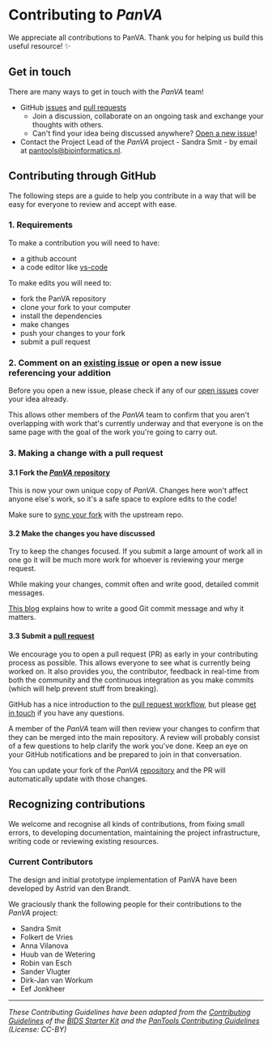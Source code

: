 # Contributing to _PanVA_

We appreciate all contributions to PanVA.
Thank you for helping us build this useful resource! :sparkles:

## Get in touch

There are many ways to get in touch with the _PanVA_ team!

- GitHub [issues][panva-issues] and [pull requests][panva-pr]
  - Join a discussion, collaborate on an ongoing task and exchange your thoughts with others. 
  - Can't find your idea being discussed anywhere?
    [Open a new issue](https://github.com/PanBrowse/PanVA/issues)! 
- Contact the Project Lead of the _PanVA_ project - Sandra Smit - by email at [pantools@bioinformatics.nl](mailto:).

## Contributing through GitHub

The following steps are a guide to help you contribute in a way that will be easy for everyone to review and accept with ease.

### 1. Requirements

To make a contribution you will need to have:
- a github account
- a code editor like [vs-code](https://code.visualstudio.com)

To make edits you will need to:
- fork the PanVA repository
- clone your fork to your computer
- install the dependencies
- make changes
- push your changes to your fork
- submit a pull request

### 2. Comment on an [existing issue][panva-issues] or open a new issue referencing your addition

Before you open a new issue, please check if any of our [open issues](https://github.com/PanBrowse/PanVA/issues) cover your idea already.

This allows other members of the _PanVA_ team to confirm that you aren't overlapping with work that's currently underway and that everyone is on the same page with the goal of the work you're going to carry out.

### 3. Making a change with a pull request

#### 3.1 Fork the [_PanVA_ repository][panva-repo]

This is now your own unique copy of _PanVA_.
Changes here won't affect anyone else's work, so it's a safe space to explore edits to the code!

Make sure to [sync your fork](https://docs.github.com/en/pull-requests/collaborating-with-pull-requests/working-with-forks/syncing-a-fork) with the upstream repo. 

#### 3.2 Make the changes you have discussed

Try to keep the changes focused.
If you submit a large amount of work all in one go it will be much more work for whoever is reviewing your merge request.

While making your changes, commit often and write good, detailed commit messages.

[This blog](https://chris.beams.io/posts/git-commit/) explains how to write a good Git commit message and why it matters.


#### 3.3 Submit a [pull request][github-pr]

We encourage you to open a pull request (PR) as early in your contributing process as possible.
This allows everyone to see what is currently being worked on.
It also provides you, the contributor, feedback in real-time from both the community and the continuous integration as you make commits (which will help prevent stuff from breaking).

GitHub has a nice introduction to the [pull request workflow][github-pr-workflow], but please [get in touch](#get-in-touch) if you have any questions.


A member of the _PanVA_ team will then review your changes to confirm that they can be merged into the main repository.
A review will probably consist of a few questions to help clarify the work you've done.
Keep an eye on your GitHub notifications and be prepared to join in that conversation.

You can update your fork of the _PanVA_ [repository][panva-repo] and the PR will automatically update with those changes.


## Recognizing contributions

We welcome and recognise all kinds of contributions, from fixing small errors, to developing documentation, maintaining the project infrastructure, writing code or reviewing existing resources.

### Current Contributors

The design and initial prototype implementation of PanVA have been developed by Astrid van den Brandt. 

We graciously thank the following people for their contributions to the _PanVA_ project:

- Sandra Smit
- Folkert de Vries
- Anna Vilanova
- Huub van de Wetering
- Robin van Esch
- Sander Vlugter
- Dirk-Jan van Workum
- Eef Jonkheer

---

_These Contributing Guidelines have been adapted from the [Contributing Guidelines](https://github.com/bids-standard/bids-starter-kit/blob/master/CONTRIBUTING.md) of the [BIDS Starter Kit](https://github.com/bids-standard/bids-starter-kit) and the [PanTools Contributing Guidelines](https://git.wur.nl/bioinformatics/pantools/-/blob/pantools_v4/CONTRIBUTING.md?ref_type=heads) (License: CC-BY)_

[panva-repo]: https://github.com/PanBrowse/PanVA
[panva-issues]: https://github.com/PanBrowse/PanVA/contribute
[panva-pr]: https://github.com/PanBrowse/PanVA/pulls
[panva-docs]: https://panbrowse.github.io/PanVA/
[pantools-email]: mailto:pantools@bioinformatics.nl
[github-pr]: https://docs.github.com/en/pull-requests/collaborating-with-pull-requests/proposing-changes-to-your-work-with-pull-requests/about-pull-requests#
[github-pr-workflow]: https://docs.github.com/en/get-started/using-github/github-flow
